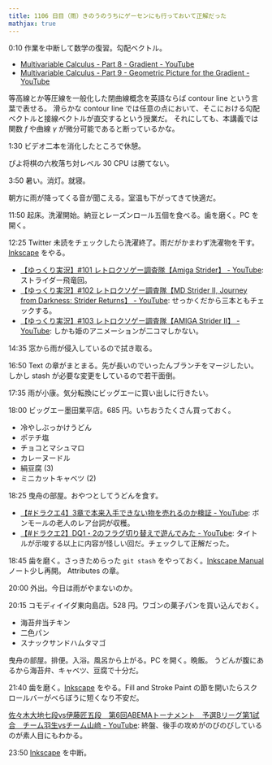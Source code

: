 ```yaml
---
title: 1106 日目（雨）きのうのうちにゲーセンにも行っておいて正解だった
mathjax: true
---
```


0:10 作業を中断して数学の復習。勾配ベクトル。

* [Multivariable Calculus - Part 8 - Gradient - YouTube](https://www.youtube.com/watch?v=rTTG2s_g_Ks&list=PLBh2i93oe2qv4G2AyarkbR3OKBml0hXEg&index=8)
* [Multivariable Calculus - Part 9 - Geometric Picture for the Gradient - YouTube](https://www.youtube.com/watch?v=P0EyEdEcS3c&list=PLBh2i93oe2qv4G2AyarkbR3OKBml0hXEg&index=9)

等高線とか等圧線を一般化した閉曲線概念を英語ならば contour line という言葉で表せる。
滑らかな contour line では任意の点において、そこにおける勾配ベクトルと接線ベクトルが直交するという授業だ。
それにしても、本講義では関数 $f$ や曲線 $\gamma$ が微分可能であると断っているかな。

1:30 ビデオ二本を消化したところで休憩。

ぴよ将棋の六枚落ち対レベル 30 CPU は勝てない。

3:50 暑い。消灯。就寝。

朝方に雨が降ってくる音が聞こえる。室温も下がってきて快適だ。

11:50 起床。洗濯開始。納豆とレーズンロール五個を食べる。歯を磨く。PC を開く。

12:25 Twitter 未読をチェックしたら洗濯終了。雨だがかまわず洗濯物を干す。
[Inkscape] をやる。

* [【ゆっくり実況】#101 レトロクソゲー調査隊【Amiga Strider】 - YouTube](https://www.youtube.com/watch?v=Vk8_dJ4qkio):
  ストライダー飛竜回。
* [【ゆっくり実況】#102 レトロクソゲー調査隊【MD Strider Ⅱ, Journey from Darkness: Strider Returns】 - YouTube](https://www.youtube.com/watch?v=jzYnUCylNs8):
  せっかくだから三本ともチェックする。
* [【ゆっくり実況】#103 レトロクソゲー調査隊【AMIGA Strider Ⅱ】 - YouTube](https://www.youtube.com/watch?v=Z60Lsl_qwy4):
  しかも姫のアニメーションが二コマしかない。

14:35 窓から雨が侵入しているので拭き取る。

16:50 Text の章がまとまる。先が長いのでいったんブランチをマージしたい。
しかし stash が必要な変更をしているので若干面倒。

17:35 雨が小康。気分転換にビッグエーに買い出しに行きたい。

18:00 ビッグエー墨田業平店。685 円。いちおうたくさん買っておく。

* 冷やしぶっかけうどん
* ポテチ塩
* チョコとマシュマロ
* カレーヌードル
* 絹豆腐 (3)
* ミニカットキャベツ (2)

18:25 曳舟の部屋。おやつとしてうどんを食す。

* [【#ドラクエ4】3章で本来入手できない物を売れるのか検証 - YouTube](https://www.youtube.com/watch?v=WM3WUoPjXbY):
  ボンモールの老人のレア台詞が収穫。
* [【#ドラクエ2】DQ1・2のフラグ切り替えで遊んでみた - YouTube](https://www.youtube.com/watch?v=yYOU3yUNj6E):
  タイトルが示唆する以上に内容が怪しい回だ。チェックして正解だった。

18:45 歯を磨く。さっきためらった `git stash` をやっておく。[Inkscape Manual] ノート少し再開。
Attributes の章。

20:00 外出。今日は雨がやまないのか。

20:15 コモディイイダ東向島店。528 円。ワゴンの菓子パンを買い込んでおく。

* 海苔弁当チキン
* 二色パン
* スナックサンドハムタマゴ

曳舟の部屋。排便。入浴。風呂から上がる。PC を開く。晩飯。
うどんが腹にあるから海苔弁、キャベツ、豆腐で十分だ。

21:40 歯を磨く。[Inkscape] をやる。Fill and Stroke Paint の節を開いたらスクロールバーがべらぼうに短くなり不安だ。

[佐々木大地七段vs伊藤匠五段　第6回ABEMAトーナメント　予選Bリーグ第1試合　チーム羽生vsチーム山﨑 - YouTube](https://www.youtube.com/watch?v=swKGWqaXhH0):
終盤、後手の攻めがのびのびしているのが素人目にもわかる。

23:50 [Inkscape] を中断。

[Inkscape]: <https://inkscape.org/>
[Inkscape Manual]: <http://tavmjong.free.fr/INKSCAPE/MANUAL/html/>
